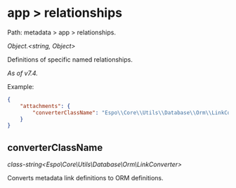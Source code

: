 # app > relationships

Path: metadata > app > relationships.

*Object.<string, Object\>*

Definitions of specific named relationships.

*As of v7.4.*

Example:

```json
{
    "attachments": {
        "converterClassName": "Espo\\Core\\Utils\\Database\\Orm\\LinkConverters\\Attachments"
    }
}
```

## converterClassName

*class-string<Espo\Core\Utils\Database\Orm\LinkConverter\>*

Converts metadata link definitions to ORM definitions.
